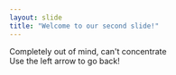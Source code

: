 ```yaml
---
layout: slide
title: "Welcome to our second slide!"
---
```

Completely out of mind, can't concentrate\
Use the left arrow to go back!
